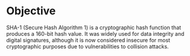 # Objective
SHA-1 (Secure Hash Algorithm 1) is a cryptographic hash function that produces a 160-bit hash value. It was widely used for data integrity and digital signatures, although it is now considered insecure for most cryptographic purposes due to vulnerabilities to collision attacks.

